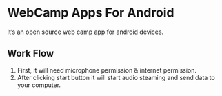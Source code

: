 # WebCamp Apps For Android

It’s an open source web camp app for android devices. 

## Work Flow 
1. First, it will need microphone permission & internet permission.
2. After clicking start button it will start audio steaming and send data to your computer.
